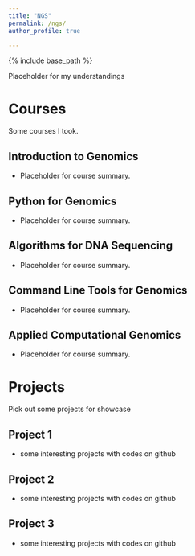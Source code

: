 ```yaml
---
title: "NGS"
permalink: /ngs/
author_profile: true

---
```


{% include base_path %}

Placeholder for my understandings

# Courses

Some courses I took.

## Introduction to Genomics

* Placeholder for course summary.

## Python for Genomics

* Placeholder for course summary.

## Algorithms for DNA Sequencing

* Placeholder for course summary.

## Command Line Tools for Genomics

* Placeholder for course summary.
  
## Applied Computational Genomics

* Placeholder for course summary.

# Projects

Pick out some projects for showcase

## Project 1

* some interesting projects with codes on github
  
## Project 2

* some interesting projects with codes on github

## Project 3

* some interesting projects with codes on github
  
